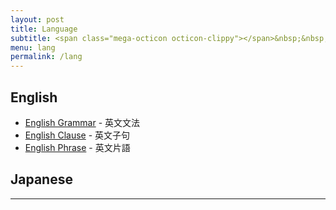```yaml
---
layout: post
title: Language
subtitle: <span class="mega-octicon octicon-clippy"></span>&nbsp;&nbsp; Make your dream come true
menu: lang
permalink: /lang
---
```


## English

- [English Grammar](http://hauchenglee.com/lang/2019/11/21/english-grammar.html) - 英文文法
- [English Clause](http://hauchenglee.com/lang/2019/11/23/english-clause.html) - 英文子句
- [English Phrase](http://hauchenglee.com/lang/2019/11/24/english-phrase.html) - 英文片語

## Japanese

---